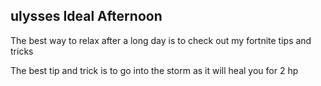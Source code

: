 ## ulysses Ideal Afternoon

The best way to relax after a long day is to check out my fortnite tips and tricks 

The best tip and trick is to go into the storm as it will heal you for 2 hp